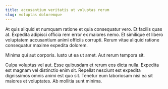 ```yaml
---
title: accusantium veritatis ut voluptas rerum
slug: voluptas doloremque
---
```


At quis aliquid et numquam ratione et quia consequatur vero. Et facilis quas at. Expedita adipisci officia rem error ex maiores nemo. Et similique et libero voluptatem accusantium animi officiis corrupti. Rerum vitae aliquid ratione consequatur maxime expedita dolorem.

Minima qui aut corporis. Iusto ut ea ut amet. Aut rerum tempora sit.

Culpa voluptas vel aut. Esse quibusdam et rerum eos dicta nulla. Expedita est magnam vel distinctio enim sit. Repellat nesciunt est expedita dignissimos omnis animi est quo sit. Tenetur eum laboriosam nisi ea sit maiores et voluptates. Ab mollitia sunt minima.
